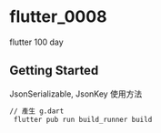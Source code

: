# flutter_0008

flutter 100 day

## Getting Started

JsonSerializable, JsonKey 使用方法

```bash
// 產生 g.dart
 flutter pub run build_runner build
```